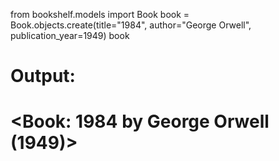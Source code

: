 from bookshelf.models import Book
book = Book.objects.create(title="1984", author="George Orwell", publication_year=1949)
book

# Output:
# <Book: 1984 by George Orwell (1949)>
